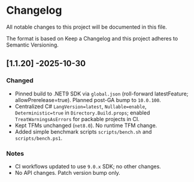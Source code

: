 # Changelog
All notable changes to this project will be documented in this file.

The format is based on Keep a Changelog and this project adheres to Semantic Versioning.

## [1.1.20] -2025-10-30
### Changed
- Pinned build to .NET9 SDK via `global.json` (roll-forward latestFeature; allowPrerelease=true). Planned post-GA bump to `10.0.100`.
- Centralized C# `LangVersion=latest`, `Nullable=enable`, `Deterministic=true` in `Directory.Build.props`; enabled `TreatWarningsAsErrors` for packable projects in CI.
- Kept TFMs unchanged (`net8.0`). No runtime TFM change.
- Added simple benchmark scripts `scripts/bench.sh` and `scripts/bench.ps1`.

### Notes
- CI workflows updated to use `9.0.x` SDK; no other changes.
- No API changes. Patch version bump only.
